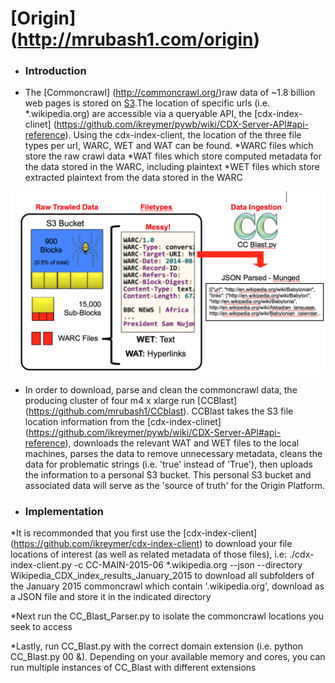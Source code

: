  # [Origin] (http://mrubash1.com/origin)

 * ### Introduction
  * The [Commoncrawl] (http://commoncrawl.org/)raw data of ~1.8 billion web pages is stored on [S3](https://aws.amazon.com/s3/).The location of specific urls (i.e. *.wikipedia.org) are accessible via a queryable API, the [cdx-index-clinet] (https://github.com/ikreymer/pywb/wiki/CDX-Server-API#api-reference). Using the cdx-index-client, the location of the three file types per url, WARC, WET and WAT can be found.
    *WARC files which store the raw crawl data
    *WAT files which store computed metadata for the data stored in the WARC, including plaintext
    *WET files which store extracted plaintext from the data stored in the WARC 

  ![WARC file type](/img/warc.png) 

  * In order to download, parse and clean the commoncrawl data, the producing cluster of four m4 x xlarge run [CCBlast] (https://github.com/mrubash1/CCblast). CCBlast takes the S3 file location information from the [cdx-index-clinet] (https://github.com/ikreymer/pywb/wiki/CDX-Server-API#api-reference), downloads the relevant WAT and WET files to the local machines, parses the data to remove unnecessary metadata, cleans the data for problematic strings (i.e. 'true' instead of 'True'), then uploads the information to a personal S3 bucket. This personal S3 bucket and associated data will serve as the 'source of truth' for the Origin Platform.

 * ### Implementation
  *It is recommonded that you first use the [cdx-index-client] (https://github.com/ikreymer/cdx-index-client) to download your file locations of interest (as well as related metadata of those files), i.e: ./cdx-index-client.py -c CC-MAIN-2015-06 *.wikipedia.org --json --directory Wikipedia_CDX_index_results_January_2015 to download all subfolders of the January 2015 commoncrawl which contain '.wikipedia.org', download as a JSON file and store it in the indicated directory 

  *Next run the CC_Blast_Parser.py to isolate the commoncrawl locations you seek to access

  *Lastly, run CC_Blast.py with the correct domain extension (i.e. python CC_Blast.py 00 &). Depending on your available memory and cores, you can run multiple instances of CC_Blast with different extensions


